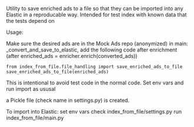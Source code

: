 Utility to save enriched ads to a file so that they can be imported into any Elastic in a reproducable way. Intended for
test index with known data that the tests depend on

Usage:

Make sure the desired ads are in the Mock Ads repo (anonymized)
in main: _convert_and_save_to_elastic, add the following code after enrichment
(after enriched_ads = enricher.enrich(converted_ads))

    from index_from_file.file_handling import save_enriched_ads_to_file
    save_enriched_ads_to_file(enriched_ads)

This is intentional to avoid test code in the normal code. Set env vars and run import as ususal

a Pickle file (check name in settings.py) is created.

To import into Elastic:
set env vars check index_from_file/settings.py run index_from_file/main.py
